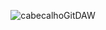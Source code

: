 <div align="center">

![cabecalhoGitDAW](https://github.com/user-attachments/assets/06527f5f-6b2d-4f4c-bb2b-0aec5957b50d)

</div>
